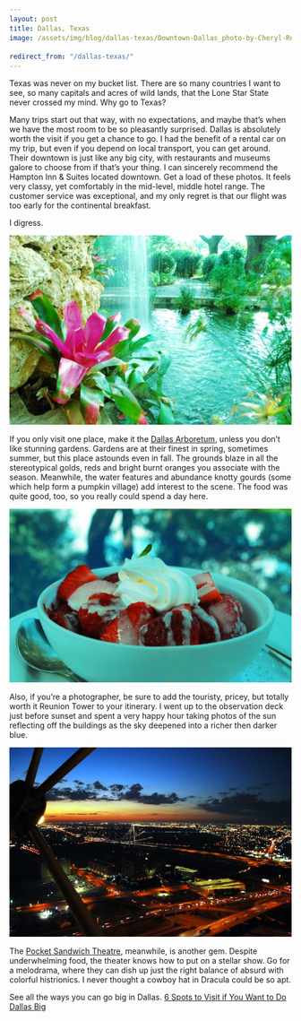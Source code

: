 ```yaml
---
layout: post
title: Dallas, Texas
image: /assets/img/blog/dallas-texas/Downtown-Dallas_photo-by-Cheryl-Rodewig.jpg

redirect_from: "/dallas-texas/"
---
```


Texas was never on my bucket list. There are so many countries I want to see, so many capitals and acres of wild lands, that the Lone Star State never crossed my mind. Why go to Texas?

Many trips start out that way, with no expectations, and maybe that’s when we have the most room to be so pleasantly surprised. Dallas is absolutely worth the visit if you get a chance to go. I had the benefit of a rental car on my trip, but even if you depend on local transport, you can get around. Their downtown is just like any big city, with restaurants and museums galore to choose from if that’s your thing. I can sincerely recommend the Hampton Inn & Suites located downtown. Get a load of these photos. It feels very classy, yet comfortably in the mid-level, middle hotel range. The customer service was exceptional, and my only regret is that our flight was too early for the continental breakfast.

I digress.

![Dallas Arboretum waterfall](/assets/img/blog/dallas-texas/Dallas-Arboretum.jpg)

If you only visit one place, make it the [Dallas Arboretum][0], unless you don’t like stunning gardens. Gardens are at their finest in spring, sometimes summer, but this place astounds even in fall. The grounds blaze in all the stereotypical golds, reds and bright burnt oranges you associate with the season. Meanwhile, the water features and abundance knotty gourds (some which help form a pumpkin village) add interest to the scene. The food was quite good, too, so you really could spend a day here.

![Strawberries and cream at the Dallas Arboretum](/assets/img/blog/dallas-texas/Strawberries-and-cream-at-the-Dallas-Arboretum.jpg)

Also, if you’re a photographer, be sure to add the touristy, pricey, but totally worth it Reunion Tower to your itinerary. I went up to the observation deck just before sunset and spent a very happy hour taking photos of the sun reflecting off the buildings as the sky deepened into a richer then darker blue.

![Reunion Tower Sunset](/assets/img/blog/dallas-texas/Reunion-Tower-Sunset.jpg)

The [Pocket Sandwich Theatre][1], meanwhile, is another gem. Despite underwhelming food, the theater knows how to put on a stellar show. Go for a melodrama, where they can dish up just the right balance of absurd with colorful histrionics. I never thought a cowboy hat in Dracula could be so apt.

<p class="h4">
See all the ways you can go big in Dallas.
<a href="http://www.abnsave.com/6-spots-to-visit-if-you-want-to-do-dallas-big" rel="noopener noreferrer" target="_blank">6 Spots to Visit if You Want to Do Dallas Big</a>
</p>

[0]: http://www.dallasarboretum.org
[1]: https://www.pocketsandwich.com
